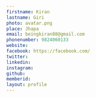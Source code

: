 ```yaml
---
firstname: Kiran 
lastname: Giri 
photo: avatar.png 
place: Jhapa 
email: beingkiran88@gmail.com 
phonenumber: 9824060133 
website: 
facebook: https://facebook.com/ 
twitter: 
linkedin: 
instagram: 
github: 
memberid:
layout: profile
---
```


